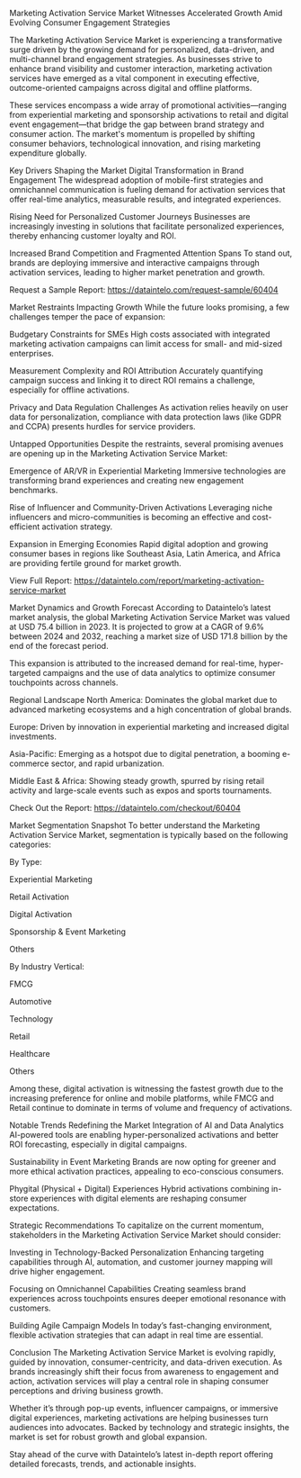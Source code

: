 Marketing Activation Service Market Witnesses Accelerated Growth Amid Evolving Consumer Engagement Strategies

The Marketing Activation Service Market is experiencing a transformative surge driven by the growing demand for personalized, data-driven, and multi-channel brand engagement strategies. As businesses strive to enhance brand visibility and customer interaction, marketing activation services have emerged as a vital component in executing effective, outcome-oriented campaigns across digital and offline platforms.

These services encompass a wide array of promotional activities—ranging from experiential marketing and sponsorship activations to retail and digital event engagement—that bridge the gap between brand strategy and consumer action. The market's momentum is propelled by shifting consumer behaviors, technological innovation, and rising marketing expenditure globally.

Key Drivers Shaping the Market
Digital Transformation in Brand Engagement
The widespread adoption of mobile-first strategies and omnichannel communication is fueling demand for activation services that offer real-time analytics, measurable results, and integrated experiences.

Rising Need for Personalized Customer Journeys
Businesses are increasingly investing in solutions that facilitate personalized experiences, thereby enhancing customer loyalty and ROI.

Increased Brand Competition and Fragmented Attention Spans
To stand out, brands are deploying immersive and interactive campaigns through activation services, leading to higher market penetration and growth.

Request a Sample Report:
https://dataintelo.com/request-sample/60404

Market Restraints Impacting Growth
While the future looks promising, a few challenges temper the pace of expansion:

Budgetary Constraints for SMEs
High costs associated with integrated marketing activation campaigns can limit access for small- and mid-sized enterprises.

Measurement Complexity and ROI Attribution
Accurately quantifying campaign success and linking it to direct ROI remains a challenge, especially for offline activations.

Privacy and Data Regulation Challenges
As activation relies heavily on user data for personalization, compliance with data protection laws (like GDPR and CCPA) presents hurdles for service providers.

Untapped Opportunities
Despite the restraints, several promising avenues are opening up in the Marketing Activation Service Market:

Emergence of AR/VR in Experiential Marketing
Immersive technologies are transforming brand experiences and creating new engagement benchmarks.

Rise of Influencer and Community-Driven Activations
Leveraging niche influencers and micro-communities is becoming an effective and cost-efficient activation strategy.

Expansion in Emerging Economies
Rapid digital adoption and growing consumer bases in regions like Southeast Asia, Latin America, and Africa are providing fertile ground for market growth.

View Full Report:
https://dataintelo.com/report/marketing-activation-service-market

Market Dynamics and Growth Forecast
According to Dataintelo’s latest market analysis, the global Marketing Activation Service Market was valued at USD 75.4 billion in 2023. It is projected to grow at a CAGR of 9.6% between 2024 and 2032, reaching a market size of USD 171.8 billion by the end of the forecast period.

This expansion is attributed to the increased demand for real-time, hyper-targeted campaigns and the use of data analytics to optimize consumer touchpoints across channels.

Regional Landscape
North America: Dominates the global market due to advanced marketing ecosystems and a high concentration of global brands.

Europe: Driven by innovation in experiential marketing and increased digital investments.

Asia-Pacific: Emerging as a hotspot due to digital penetration, a booming e-commerce sector, and rapid urbanization.

Middle East & Africa: Showing steady growth, spurred by rising retail activity and large-scale events such as expos and sports tournaments.

Check Out the Report:
https://dataintelo.com/checkout/60404

Market Segmentation Snapshot
To better understand the Marketing Activation Service Market, segmentation is typically based on the following categories:

By Type:

Experiential Marketing

Retail Activation

Digital Activation

Sponsorship & Event Marketing

Others

By Industry Vertical:

FMCG

Automotive

Technology

Retail

Healthcare

Others

Among these, digital activation is witnessing the fastest growth due to the increasing preference for online and mobile platforms, while FMCG and Retail continue to dominate in terms of volume and frequency of activations.

Notable Trends Redefining the Market
Integration of AI and Data Analytics
AI-powered tools are enabling hyper-personalized activations and better ROI forecasting, especially in digital campaigns.

Sustainability in Event Marketing
Brands are now opting for greener and more ethical activation practices, appealing to eco-conscious consumers.

Phygital (Physical + Digital) Experiences
Hybrid activations combining in-store experiences with digital elements are reshaping consumer expectations.

Strategic Recommendations
To capitalize on the current momentum, stakeholders in the Marketing Activation Service Market should consider:

Investing in Technology-Backed Personalization
Enhancing targeting capabilities through AI, automation, and customer journey mapping will drive higher engagement.

Focusing on Omnichannel Capabilities
Creating seamless brand experiences across touchpoints ensures deeper emotional resonance with customers.

Building Agile Campaign Models
In today’s fast-changing environment, flexible activation strategies that can adapt in real time are essential.

Conclusion
The Marketing Activation Service Market is evolving rapidly, guided by innovation, consumer-centricity, and data-driven execution. As brands increasingly shift their focus from awareness to engagement and action, activation services will play a central role in shaping consumer perceptions and driving business growth.

Whether it’s through pop-up events, influencer campaigns, or immersive digital experiences, marketing activations are helping businesses turn audiences into advocates. Backed by technology and strategic insights, the market is set for robust growth and global expansion.

Stay ahead of the curve with Dataintelo’s latest in-depth report offering detailed forecasts, trends, and actionable insights.


